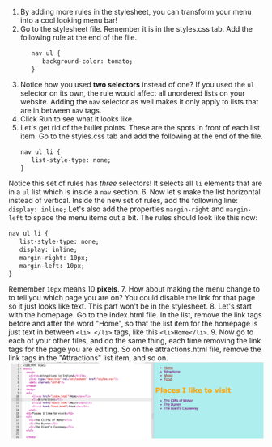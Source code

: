 1. By adding more rules in the stylesheet, you can transform your menu into a cool looking menu bar! 
2. Go to the stylesheet file. Remember it is in the styles.css tab. Add the following rule at the end of the file.
   ```
      nav ul {
         background-color: tomato;
      }
   ```
3. Notice how you used **two selectors** instead of one? If you used the `ul` selector on its own, the rule would affect all unordered lists on your website. Adding the `nav` selector as well makes it only apply to lists that are in between `nav` tags.
4. Click Run to see what it looks like. 
5. Let's get rid of the bullet points. These are the spots in front of each list item. Go to the styles.css tab and add the following at the end of the file.
   ```
   nav ul li {
      list-style-type: none;
   }
   ```
Notice this set of rules has _three_ selectors! It selects all `li` elements that are in a `ul` list which is inside a `nav` section.
6. Now let's make the list horizontal instead of vertical. Inside the new set of rules, add the following line: `display: inline;` Let's also add the properties `margin-right` and `margin-left` to space the menu items out a bit. The rules should look like this now:
   ```
   nav ul li {
      list-style-type: none;
      display: inline;
      margin-right: 10px;
      margin-left: 10px;
   }
   ```
   Remember `10px` means 10 **pixels**.
7. How about making the menu change to to tell you which page you are on? You could disable the link for that page so it just looks like text. This part won't be in the stylesheet.
8. Let's start with the homepage. Go to the index.html file. In the list, remove the link tags before and after the word "Home", so that the list item for the homepage is just text in between `<li> </li>` tags, like this `<li>Home</li>`.
9. Now go to each of your other files, and do the same thing, each time removing the link tags for the page you are editing. So on the attractions.html file, remove the link tags in the "Attractions" list item, and so on. ![](/assets/ulLinkRemoved.png)
